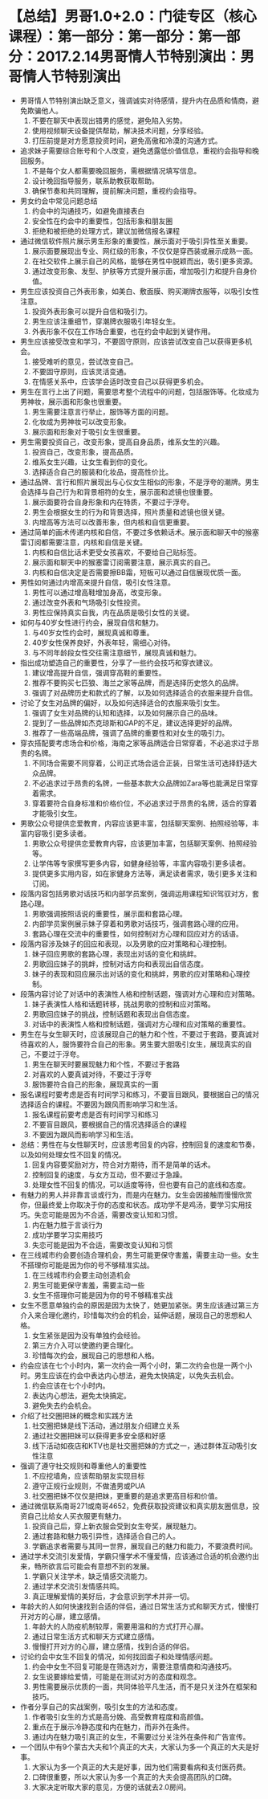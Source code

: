 # 【总结】男哥1.0+2.0：门徒专区（核心课程）：第一部分：第一部分：第一部分：2017.2.14男哥情人节特别演出：男哥情人节特别演出

-   男哥情人节特别演出缺乏意义，强调诚实对待感情，提升内在品质和情商，避免欺骗他人。
    1.  不要在聊天中表现出错男的感觉，避免陷入劣势。
    2.  使用视频聊天设备提供帮助，解决技术问题，分享经验。
    3.  打压前提是对方愿意投资时间，避免高傲和冷漠的沟通方式。
-   追求妹子需要综合账号和个人改变，避免透露低价值信息，重视约会指导和晚回服务。
    1.  不是每个女人都需要晚回服务，需根据情况填写信息。
    2.  设计晚回指导服务，联系助教获取帮助。
    3.  确保节奏和共同理解，提前解决问题，重视约会指导。
-   男女约会中常见问题总结
    1.  约会中的沟通技巧，如避免直接表白
    2.  安全性在约会中的重要性，包括形象和朋友圈
    3.  拒绝和被拒绝的处理方式，建议加微信报名课程
-   通过微信软件照片展示男生形象的重要性，展示面对于吸引异性至关重要。
    1.  展示面要展现出专业、网红级的形象，不仅仅是穿西装或展示成熟一面。
    2.  在社交软件上展示自己的风格，能够在男性中脱颖而出，吸引更多资源。
    3.  通过改变形象、发型、护肤等方式提升展示面，增加吸引力和提升自身价值。
-   男生应该投资自己外表形象，如美白、敷面膜、购买潮牌衣服等，以吸引女性注意。
    1.  投资外表形象可以提升自信和吸引力。
    2.  男生应该注重细节，穿潮牌衣服吸引年轻女生。
    3.  外表形象不仅在工作场合重要，也在约会中起到关键作用。
-   男生应该接受改变和学习，不要固守原则，应该尝试改变自己以获得更多机会。
    1.  接受难听的意见，尝试改变自己。
    2.  不要固守原则，应该灵活变通。
    3.  在情感关系中，应该学会适时改变自己以获得更多机会。
-   男生在言行上出了问题，需要思考整个流程中的问题，包括服饰等。化妆成为男神妆，展示面和形象也很重要。
    1.  男生需要注意言行举止，服饰等方面的问题。
    2.  化妆成为男神妆可以改变形象。
    3.  展示面和形象对于吸引女生很重要。
-   男生需要投资自己，改变形象，提高自身品质，维系女生的兴趣。
    1.  投资自己，改变形象，提高品质。
    2.  维系女生兴趣，让女生看到你的变化。
    3.  选择适合自己的服装和化妆品，提高性价比。
-   通过品牌、言行和照片展现出与心仪女生相似的形象，不是浮夸的潮牌。男生会选择与自己行为和背景相符的女生，展示面和滤镜也很重要。
    1.  展示面要符合自身形象和内在特质，不要过于浮夸。
    2.  男生会根据女生的行为和背景选择，照片质量和滤镜也很关键。
    3.  内增高等方法可以改善形象，但内核和自信更重要。
-   通过简单的画术传递内核和自信，不要过多依赖话术。展示面和聊天中的猴塞雷订阅都需要注意，内核和自信是关键。
    1.  内核和自信比话术更受女孩喜欢，不要给自己贴标签。
    2.  展示面和聊天中的猴塞雷订阅需要注意，展示真实的自己。
    3.  内核和自信决定是否需要擦BB霜，短板可以通过自信展现优质一面。
-   男性如何通过内增高来提升自信，吸引女性注意。
    1.  男性可以通过增高鞋增加身高，改变形象。
    2.  通过改变外表和气场吸引女性投资。
    3.  男性应保持真实自我，内在品质是吸引女性的关键。
-   如何与40岁女性进行约会，展现自信和魅力。
    1.  与40岁女性约会时，展现真诚和尊重。
    2.  40岁女性保养良好，外表年轻，需细心对待。
    3.  与不同年龄段女性交往需注意细节，展现真诚和魅力。
-   指出成功塑造自己的重要性，分享了一些约会技巧和穿衣建议。
    1.  建议增高提升自信，强调穿高鞋的重要性。
    2.  推荐不要购买七匹狼、海兰之家等品牌，而是选择历史悠久的品牌。
    3.  强调了对品牌历史和款式的了解，以及如何选择适合的衣服来提升自信。
-   讨论了女生对品牌的偏好，以及如何选择适合的衣服来吸引女生。
    1.  强调了女生对品牌的认知和选择，以及如何展示自己的品味。
    2.  提到了一些品牌如杰克琼斯和GAP的不足，建议选择更好的品牌。
    3.  推荐了一些高端品牌，强调了品牌的重要性和对女生的吸引力。
-   穿衣搭配要考虑场合和价格，海南之家等品牌适合日常穿着，不必追求过于昂贵的名牌。
    1.  不同场合需要不同穿着，公司正式场合适合正装，日常生活可选择舒适大众品牌。
    2.  不必追求过于昂贵的名牌，一些基本款大众品牌如Zara等也能满足日常穿着需求。
    3.  穿着要符合自身标准和价格价位，不必追求过于昂贵的名牌，适合的穿着才能吸引女生。
-   男歌公众号提供恋爱教育，内容应该更丰富，包括聊天案例、拍照经验等，丰富内容吸引更多读者。
    1.  男歌公众号提供恋爱教育内容，应该更加丰富，包括聊天案例、拍照经验等。
    2.  让学伟等专家撰写更多内容，如健身经验等，丰富内容吸引更多读者。
    3.  提供更多实用内容，如在家健身方法等，满足读者需求，吸引更多关注和订阅。
-   段落内容包括男歌对话技巧和内部学员案例，强调运用课程知识驾驭对方，套路心理。
    1.  男歌强调按照话说的重要性，展示面和套路心理。
    2.  内部学员案例展示妹子穿着和男歌对话技巧，强调套路心理的应用。
    3.  套路心理在交流中的重要性，如何控制对方心理和回应对方的话语。
-   段落内容涉及妹子的回应和表现，以及男歌的应对策略和心理控制。
    1.  妹子回应男歌的套路心理，表现出对话的变化和挑衅。
    2.  男歌回应妹子的挑衅，控制对话方向和表现出自信态度。
    3.  妹子的表现和回应展示出对话的变化和挑衅，男歌的应对策略和心理控制。
-   段落内容讨论了对话中的表演性人格和控制话题，强调对方心理和应对策略。
    1.  妹子表演性人格和话题转移，挑战男歌的控制和应对策略。
    2.  男歌回应妹子的挑战，控制话题和表现出自信态度。
    3.  对话中的表演性人格和控制话题，强调对方心理和应对策略的重要性。
-   男生在与女生聊天时，应该展现自己的魅力和个性，不要过于套路，要真诚对待喜欢的人，服饰要符合自己的形象。男生要大胆吸引女生，展现真实的自己，不要过于浮夸。
    1.  男生在聊天时要展现魅力和个性，不要过于套路
    2.  对喜欢的人要真诚对待，不要过于浮夸
    3.  服饰要符合自己的形象，展现真实的一面
-   报名课程时要考虑是否有时间学习和练习，不要盲目跟风，要根据自己的情况选择适合的课程。不要因为跟风而影响学习和生活。
    1.  报名课程前要考虑是否有时间学习和练习
    2.  不要盲目跟风，要根据自己的情况选择适合的课程
    3.  不要因为跟风而影响学习和生活。
-   总结：男性在与女性聊天时，应该思考回复的内容，控制回复的速度和节奏，以及如何处理女性不回复的情况。
    1.  回复内容要奖励对方，符合对方期待，而不是简单的话术。
    2.  控制回复的速度，与女方互动，但不要过于急躁。
    3.  处理女性不回复的情况，可以适度等待，但也要有自己的底线和态度。
-   有魅力的男人并非靠言谈或行为，而是内在魅力。女生会因接触而慢慢欣赏你，但最终爱上你取决于你的态度和状态。成功学不是鸡汤，要学习实用技巧。失恋可能是因为不合适，需要改变认知和习惯。
    1.  内在魅力胜于言谈行为
    2.  成功学要学习实用技巧
    3.  失恋可能是因为不合适，需要改变认知和习惯
-   在三线城市约会要创造合理机会，男生可能更保守害羞，需要主动一些。女生不搭理你可能是因为你的号不够精准实战。
    1.  在三线城市约会要主动创造机会
    2.  男生可能更保守害羞，需要主动一些
    3.  女生不搭理你可能是因为你的号不够精准实战
-   女生不愿意单独约会的原因是因为太快了，她更加紧张。男生应该通过第三方介入来合理化邀约，珍惜每次约会的机会，延伸话题，展现自己的思想和人格。
    1.  女生紧张是因为没有单独约会经验。
    2.  第三方介入可以使邀约更合理化。
    3.  珍惜每次约会，展现自己的思想和人格。
-   约会应该在七个小时内，第一次约会一两个小时，第二次约会也是一两个小时。男生应该在约会中表达内心想法，避免太快搞定，以免失去机会。
    1.  约会应该在七个小时内。
    2.  表达内心想法，避免太快搞定。
    3.  避免失去约会机会。
-   介绍了社交圈把妹的概念和实践方法
    1.  社交圈把妹是线下活动，通过朋友介绍建立关系
    2.  通过社交圈把妹可以获得更多安全感和好感
    3.  线下活动如夜店和KTV也是社交圈把妹的方式之一，通过群体互动吸引女性注意
-   强调了遵守社交规则和尊重他人的重要性
    1.  不应挖墙角，应该帮助朋友实现目标
    2.  遵守正规行业规则，不做渣男或PUA
    3.  社交圈把妹不仅仅是把妹，更重要的是追求更高目标和价值。
-   通过微信联系南哥271或南哥4652，免费获取投资建议和真实朋友圈信息，投资自己比给女人买衣服更有魅力。
    1.  投资自己后，穿上新衣服会受到女生夸奖，展现魅力。
    2.  通过套路和魅力吸引异性，选择适合自己的人。
    3.  学霸追求者需要与其同一世界，展现自己的魅力和能力，不要浪费时间。
-   通过学术交流引发爱情，学霸只懂学术不懂爱情，应该通过合适的机会邀约出来，畅所欲言后可能会有意想不到的发展。
    1.  学霸只关注学术，缺乏情感交流能力。
    2.  通过学术交流引发情感共鸣。
    3.  真正理解爱情的美好后，才会意识到学术并非一切。
-   年龄大的人如何快速找到合适的伴侣，通过日常生活方式和聊天方式，慢慢打开对方的心扉，建立感情。
    1.  年龄大的人防疫机制较厚，需要用温和的方式打开心扉。
    2.  通过日常生活方式和聊天方式建立感情。
    3.  慢慢打开对方的心扉，建立感情，找到合适的伴侣。
-   讨论约会中女生不回复的情况，如何找回面子和处理情感问题。
    1.  约会中女生不回复可能是在筛选对方，需要注意情商和沟通技巧。
    2.  女生说要嫁给爱情，可能是在测试对方的态度和观念。
    3.  男性需要展示优质的一面，共同体验平凡生活，而不是只关注外在框架和技巧。
-   作者分享自己的实战案例，吸引女生的方法和态度。
    1.  作者吸引女生的方式是高分娩、高受教育程度和高颜值。
    2.  重点在于展示冷静态度和内在魅力，而非外在条件。
    3.  通过内在魅力吸引真正的女生，不需要过分关注外在条件和广告宣传。
-   一个团队中有9个蒙古大夫和1个真正的大夫，大家认为多一个真正的大夫是好事。
    1.  大家认为多一个真正的大夫是好事，因为他们需要看病和支付医药费。
    2.  口碑很重要，所以大家认为多一个真正的大夫会提高团队的口碑。
    3.  大家决定听取大家的意见，方便的话就去2.0房间。